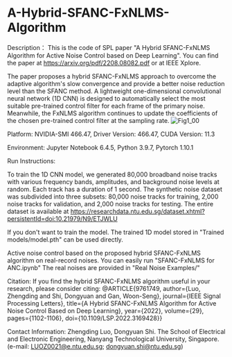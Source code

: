 # A-Hybrid-SFANC-FxNLMS-Algorithm
Description：
This is the code of SPL paper "A Hybrid SFANC-FxNLMS Algorithm for Active Noise Control based on Deep Learning".
You can find the paper at https://arxiv.org/pdf/2208.08082.pdf or at IEEE Xplore.

The paper proposes a hybrid SFANC-FxNLMS approach to overcome the adaptive algorithm's slow convergence and provide a better noise reduction level than the SFANC method. A lightweight one-dimensional convolutional neural network (1D CNN) is designed to automatically select the most suitable pre-trained control filter for each frame of the primary noise. Meanwhile, the FxNLMS algorithm continues to update the coefficients of the chosen pre-trained control filter at the sampling rate.
![Fig1_00](https://user-images.githubusercontent.com/95018034/163777818-985cac62-74fb-4585-84d4-c4d9b29fc0e6.png)


Platform: NVIDIA-SMI 466.47, Driver Version: 466.47, CUDA Version: 11.3

Environment: Jupyter Notebook 6.4.5, Python 3.9.7, Pytorch 1.10.1


Run Instructions:

To train the 1D CNN model, we generated 80,000 broadband noise tracks with various frequency bands, amplitudes, and background noise levels at random. Each track has a duration of 1 second. The synthetic noise dataset was subdivided into three subsets: 80,000 noise tracks for training, 2,000 noise tracks for validation, and 2,000 noise tracks for testing. The entire dataset is available at https://researchdata.ntu.edu.sg/dataset.xhtml?persistentId=doi:10.21979/N9/ETJWLU

If you don't want to train the model. The trained 1D model stored in "Trained models/model.pth" can be used directly.

Active noise control based on the proposed hybrid SFANC-FxNLMS algorithm on real-record noises. You can easily run "SFANC-FxNLMS for ANC.ipynb"
The real noises are provided in "Real Noise Examples/"


Citation: 
If you find the hybrid SFANC-FxNLMS algorithm useful in your research, please consider citing:
@ARTICLE{9761749,
  author={Luo, Zhengding and Shi, Dongyuan and Gan, Woon-Seng},
  journal={IEEE Signal Processing Letters}, 
  title={A Hybrid SFANC-FxNLMS Algorithm for Active Noise Control Based on Deep Learning}, 
  year={2022},
  volume={29},
  pages={1102-1106},
  doi={10.1109/LSP.2022.3169428}}


Contact Information:
Zhengding Luo, Dongyuan Shi.
The School of Electrical and Electronic Engineering, Nanyang Technological University, Singapore.
(e-mail: LUOZ0021@e.ntu.edu.sg; dongyuan.shi@ntu.edu.sg)
